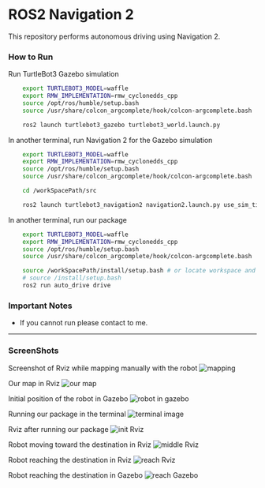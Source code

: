 # **ROS2 Navigation 2**

This repository performs autonomous driving using Navigation 2.


### **How to Run**

Run TurtleBot3 Gazebo simulation
```bash
    export TURTLEBOT3_MODEL=waffle
  	export RMW_IMPLEMENTATION=rmw_cyclonedds_cpp
  	source /opt/ros/humble/setup.bash
  	source /usr/share/colcon_argcomplete/hook/colcon-argcomplete.bash

    ros2 launch turtlebot3_gazebo turtlebot3_world.launch.py
```

In another terminal, run Navigation 2 for the Gazebo simulation
```bash
    export TURTLEBOT3_MODEL=waffle
  	export RMW_IMPLEMENTATION=rmw_cyclonedds_cpp
  	source /opt/ros/humble/setup.bash
  	source /usr/share/colcon_argcomplete/hook/colcon-argcomplete.bash

    cd /workSpacePath/src

    ros2 launch turtlebot3_navigation2 navigation2.launch.py use_sim_time:=True maps:=map/map_0.yaml
```

In another terminal, run our package
```bash
    export TURTLEBOT3_MODEL=waffle
  	export RMW_IMPLEMENTATION=rmw_cyclonedds_cpp
  	source /opt/ros/humble/setup.bash
  	source /usr/share/colcon_argcomplete/hook/colcon-argcomplete.bash

    source /workSpacePath/install/setup.bash # or locate workspace and run below code
    # source /install/setup.bash
    ros2 run auto_drive drive
```

### **Important Notes**

* If you cannot run please contact to me.

---

### **ScreenShots**

Screenshot of Rviz while mapping manually with the robot
![mapping](ss/01.png)

Our map in Rviz
![our map](ss/02.png)

Initial position of the robot in Gazebo
![robot in gazebo](ss/03.png)

Running our package in the terminal
![terminal image](ss/08.png)

Rviz after running our package
![init Rviz](ss/06.png)

Robot moving toward the destination in Rviz
![middle Rviz](ss/07.png)

Robot reaching the destination in Rviz
![reach Rviz](ss/09.png)

Robot reaching the destination in Gazebo
![reach Gazebo](ss/10.png)
